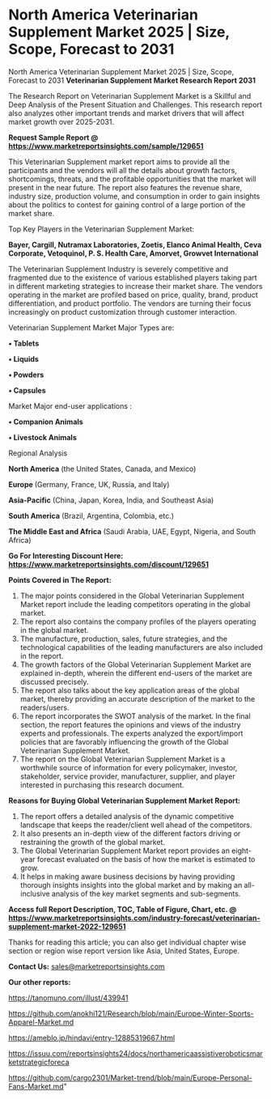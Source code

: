 # North America Veterinarian Supplement Market 2025 | Size, Scope, Forecast to 2031
 North America Veterinarian Supplement Market 2025 | Size, Scope, Forecast to 2031
<strong>Veterinarian Supplement Market Research Report 2031</strong>

The Research Report on Veterinarian Supplement Market is a Skillful and Deep Analysis of the Present Situation and Challenges. This research report also analyzes other important trends and market drivers that will affect market growth over 2025-2031.

<strong>Request Sample Report @ <a href=https://www.marketreportsinsights.com/sample/129651>https://www.marketreportsinsights.com/sample/129651</a></strong>

This Veterinarian Supplement market report aims to provide all the participants and the vendors will all the details about growth factors, shortcomings, threats, and the profitable opportunities that the market will present in the near future. The report also features the revenue share, industry size, production volume, and consumption in order to gain insights about the politics to contest for gaining control of a large portion of the market share.

Top Key Players in the Veterinarian Supplement Market:

<strong>Bayer, Cargill, Nutramax Laboratories, Zoetis, Elanco Animal Health, Ceva Corporate, Vetoquinol, P. S. Health Care, Amorvet, Growvet International</strong>

The Veterinarian Supplement Industry is severely competitive and fragmented due to the existence of various established players taking part in different marketing strategies to increase their market share. The vendors operating in the market are profiled based on price, quality, brand, product differentiation, and product portfolio. The vendors are turning their focus increasingly on product customization through customer interaction.

Veterinarian Supplement Market Major Types are:

<strong>• Tablets

• Liquids

• Powders

• Capsules</strong>

Market Major end-user applications :

<strong>• Companion Animals

• Livestock Animals</strong>

Regional Analysis

</u><strong><b>North America</b></strong> (the United States, Canada, and Mexico)

<strong><b>Europe </b></strong>(Germany, France, UK, Russia, and Italy)

<strong><b>Asia-Pacific</b></strong> (China, Japan, Korea, India, and Southeast Asia)

<strong><b>South America</b></strong> (Brazil, Argentina, Colombia, etc.)

<strong><b>The Middle East and Africa</b></strong> (Saudi Arabia, UAE, Egypt, Nigeria, and South Africa)

<strong>Go For Interesting Discount Here: <a href=https://www.marketreportsinsights.com/discount/129651>https://www.marketreportsinsights.com/discount/129651</a></strong>

<strong>Points Covered in The Report:</strong>
<ol>
  <li>The major points considered in the Global Veterinarian Supplement Market report include the leading competitors operating in the global market.</li>
  <li>The report also contains the company profiles of the players operating in the global market.</li>
  <li>The manufacture, production, sales, future strategies, and the technological capabilities of the leading manufacturers are also included in the report.</li>
  <li>The growth factors of the Global Veterinarian Supplement Market are explained in-depth, wherein the different end-users of the market are discussed precisely.</li>
  <li>The report also talks about the key application areas of the global market, thereby providing an accurate description of the market to the readers/users.</li>
  <li>The report incorporates the SWOT analysis of the market. In the final section, the report features the opinions and views of the industry experts and professionals. The experts analyzed the export/import policies that are favorably influencing the growth of the Global Veterinarian Supplement Market.</li>
  <li>The report on the Global Veterinarian Supplement Market is a worthwhile source of information for every policymaker, investor, stakeholder, service provider, manufacturer, supplier, and player interested in purchasing this research document.</li>
</ol>
<strong>Reasons for Buying Global Veterinarian Supplement Market Report:</strong>

<ol>
  <li>The report offers a detailed analysis of the dynamic competitive landscape that keeps the reader/client well ahead of the competitors.</li>
  <li>It also presents an in-depth view of the different factors driving or restraining the growth of the global market.</li>
  <li>The Global Veterinarian Supplement Market report provides an eight-year forecast evaluated on the basis of how the market is estimated to grow.</li>
  <li>It helps in making aware business decisions by having providing thorough insights insights into the global market and by making an all-inclusive analysis of the key market segments and sub-segments.</li>
</ol>
<strong>Access full Report Description, TOC, Table of Figure, Chart, etc. @ <a href=https://www.marketreportsinsights.com/industry-forecast/veterinarian-supplement-market-2022-129651>https://www.marketreportsinsights.com/industry-forecast/veterinarian-supplement-market-2022-129651</a></strong>


Thanks for reading this article; you can also get individual chapter wise section or region wise report version like Asia, United States, Europe.

<strong>Contact Us:</strong>
sales@marketreportsinsights.com

<strong>Our other reports:</strong>

<a href=https://tanomuno.com/illust/439941>https://tanomuno.com/illust/439941</a>

<a href=https://github.com/anokhi121/Research/blob/main/Europe-Winter-Sports-Apparel-Market.md>https://github.com/anokhi121/Research/blob/main/Europe-Winter-Sports-Apparel-Market.md</a>

<a href=https://ameblo.jp/hindavi/entry-12885319667.html>https://ameblo.jp/hindavi/entry-12885319667.html</a>

<a href=https://issuu.com/reportsinsights24/docs/northamericaassistiveroboticsmarketstrategicforeca>https://issuu.com/reportsinsights24/docs/northamericaassistiveroboticsmarketstrategicforeca</a>

<a href=https://github.com/cargo2301/Market-trend/blob/main/Europe-Personal-Fans-Market.md>https://github.com/cargo2301/Market-trend/blob/main/Europe-Personal-Fans-Market.md</a>"
